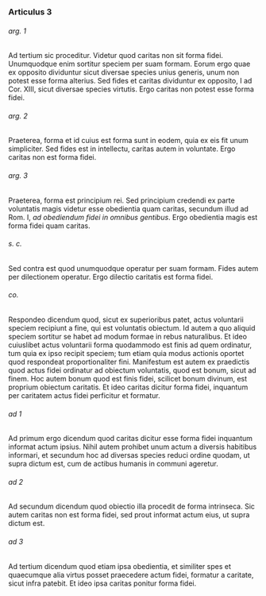 ### Articulus 3

###### arg. 1
Ad tertium sic proceditur. Videtur quod caritas non sit forma fidei. Unumquodque enim sortitur speciem per suam formam. Eorum ergo quae ex opposito dividuntur sicut diversae species unius generis, unum non potest esse forma alterius. Sed fides et caritas dividuntur ex opposito, I ad Cor. XIII, sicut diversae species virtutis. Ergo caritas non potest esse forma fidei.

###### arg. 2
Praeterea, forma et id cuius est forma sunt in eodem, quia ex eis fit unum simpliciter. Sed fides est in intellectu, caritas autem in voluntate. Ergo caritas non est forma fidei.

###### arg. 3
Praeterea, forma est principium rei. Sed principium credendi ex parte voluntatis magis videtur esse obedientia quam caritas, secundum illud ad Rom. I, *ad obediendum fidei in omnibus gentibus*. Ergo obedientia magis est forma fidei quam caritas.

###### s. c.
Sed contra est quod unumquodque operatur per suam formam. Fides autem per dilectionem operatur. Ergo dilectio caritatis est forma fidei.

###### co.
Respondeo dicendum quod, sicut ex superioribus patet, actus voluntarii speciem recipiunt a fine, qui est voluntatis obiectum. Id autem a quo aliquid speciem sortitur se habet ad modum formae in rebus naturalibus. Et ideo cuiuslibet actus voluntarii forma quodammodo est finis ad quem ordinatur, tum quia ex ipso recipit speciem; tum etiam quia modus actionis oportet quod respondeat proportionaliter fini. Manifestum est autem ex praedictis quod actus fidei ordinatur ad obiectum voluntatis, quod est bonum, sicut ad finem. Hoc autem bonum quod est finis fidei, scilicet bonum divinum, est proprium obiectum caritatis. Et ideo caritas dicitur forma fidei, inquantum per caritatem actus fidei perficitur et formatur.

###### ad 1
Ad primum ergo dicendum quod caritas dicitur esse forma fidei inquantum informat actum ipsius. Nihil autem prohibet unum actum a diversis habitibus informari, et secundum hoc ad diversas species reduci ordine quodam, ut supra dictum est, cum de actibus humanis in communi ageretur.

###### ad 2
Ad secundum dicendum quod obiectio illa procedit de forma intrinseca. Sic autem caritas non est forma fidei, sed prout informat actum eius, ut supra dictum est.

###### ad 3
Ad tertium dicendum quod etiam ipsa obedientia, et similiter spes et quaecumque alia virtus posset praecedere actum fidei, formatur a caritate, sicut infra patebit. Et ideo ipsa caritas ponitur forma fidei.

